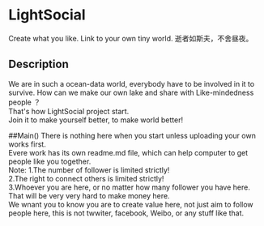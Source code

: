 # LightSocial
Create what you like. Link to your own tiny world.
逝者如斯夫，不舍昼夜。

## Description
We are in such a ocean-data world, everybody have to be involved in it to survive. How can we make our own lake and share with Like-mindedness people ？   
That's how LightSocial project start.   
Join it to make yourself better, to make world better!  

##Main()
There is nothing here when you start unless uploading your own works first.   
Evere work has its own readme.md file, which can help computer to get people like you together.  
Note:
1.The number of follower is limited strictly!  
2.The right to connect others is limited strictly!  
3.Whoever you are here, or no matter how many follower you have here. That will be very very hard to make money here.  
We wnant you to know you are to create value here, not just aim to follow people here, this is not twwiter, facebook, Weibo, or any stuff like that.

